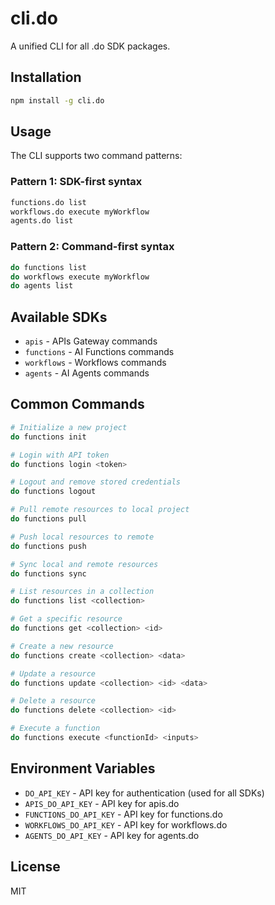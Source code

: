 # cli.do

A unified CLI for all .do SDK packages.

## Installation

```bash
npm install -g cli.do
```

## Usage

The CLI supports two command patterns:

### Pattern 1: SDK-first syntax

```bash
functions.do list
workflows.do execute myWorkflow
agents.do list
```

### Pattern 2: Command-first syntax

```bash
do functions list
do workflows execute myWorkflow
do agents list
```

## Available SDKs

- `apis` - APIs Gateway commands
- `functions` - AI Functions commands
- `workflows` - Workflows commands
- `agents` - AI Agents commands

## Common Commands

```bash
# Initialize a new project
do functions init

# Login with API token
do functions login <token>

# Logout and remove stored credentials
do functions logout

# Pull remote resources to local project
do functions pull

# Push local resources to remote
do functions push

# Sync local and remote resources
do functions sync

# List resources in a collection
do functions list <collection>

# Get a specific resource
do functions get <collection> <id>

# Create a new resource
do functions create <collection> <data>

# Update a resource
do functions update <collection> <id> <data>

# Delete a resource
do functions delete <collection> <id>

# Execute a function
do functions execute <functionId> <inputs>
```

## Environment Variables

- `DO_API_KEY` - API key for authentication (used for all SDKs)
- `APIS_DO_API_KEY` - API key for apis.do
- `FUNCTIONS_DO_API_KEY` - API key for functions.do
- `WORKFLOWS_DO_API_KEY` - API key for workflows.do
- `AGENTS_DO_API_KEY` - API key for agents.do

## License

MIT
